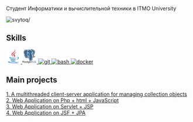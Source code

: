 Студент Информатики и вычислительной техники в ITMO University

<p align="left"> 
  <img src=https://komarev.com/ghpvc/?username=svytoq1&color=C70039&label=PROFILE+VIEWS alt=svytoq/> 
</p>


## Skills
<p align="left"> 
  <a href="https://www.java.com" target="_blank" rel="noreferrer"> <img src="https://raw.githubusercontent.com/devicons/devicon/master/icons/java/java-original.svg" alt="java" width="40" height="40"/> </a>
  <a href="https://www.postgresql.org" target="_blank" rel="noreferrer"> <img src="https://raw.githubusercontent.com/devicons/devicon/master/icons/postgresql/postgresql-original-wordmark.svg" alt="postgresql" width="40" height="40"/> </a>
  <a href="https://git-scm.com/" target="_blank" rel="noreferrer"> <img src="https://www.vectorlogo.zone/logos/git-scm/git-scm-icon.svg" alt="git" width="40" height="40"/> </a> 
  <a href="https://www.gnu.org/software/bash/" target="_blank" rel="noreferrer"> <img src="https://www.vectorlogo.zone/logos/gnu_bash/gnu_bash-icon.svg" alt="bash" width="40" height="40"/> </a>  
  <a href="https://www.docker.com/" target="_blank" rel="noreferrer"> <img src="https://gitlab.com/uploads/-/system/project/avatar/34885882/docker-logo.png" alt="docker" width="40" height="40"/> </a> 
</p>

## Main projects
<a href="https://github.com/svytoq/Java_Itmo_Lab/tree/main/lab7" target="_blank" rel="noreferrer"> 1. A multithreaded client-server application for managing collection objects </a>
<br>
<a href="https://github.com/svytoq/Web_ITMO_Lab/tree/master/lab1" target="_blank" rel="noreferrer"> 2. Web Application on Php + html + JavaScript </a>
<br>
<a href="https://github.com/svytoq/Web_ITMO_Lab/tree/master/lab2" target="_blank" rel="noreferrer"> 3. Web Application on Servlet + JSP </a>
<br>
<a href="https://github.com/svytoq/Web_ITMO_Lab/tree/master/lab3" target="_blank" rel="noreferrer"> 4. Web Application on JSF + JPA </a>
